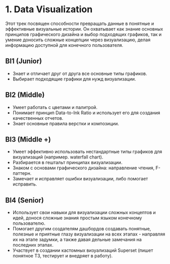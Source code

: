 # 1. Data Visualization

Этот трек посвящен способности превращать данные в понятные и эффективные визуальные истории. Он охватывает как знание основных принципов графического дизайна и выбор подходящих графиков, так и умение доносить сложные концепции через визуализацию, делая информацию доступной для конечного пользователя.

## BI1 (Junior)
- Знает и отличает друг от друга все основные типы графиков.
- Выбирает подходящие графики для нужд визуализации.

## BI2 (Middle)
- Умеет работать с цветами и палитрой.
- Понимает принцип Data-to-Ink Ratio и использует его для создания качественных отчетов.
- Знает основные правила верстки и композиции.

## BI3 (Middle +)
- Умеет эффективно использовать нестандартные типы графиков для визуализаций (например. waterfall chart).
- Разбирается в гештальт принципах визуализации.
- Знаком с основами графического дизайна: направление чтения, F- паттерн.
- Замечает и исправляет ошибки визуализации, либо помогает исправить.

## BI4 (Senior)
- Использует свои навыки для визуализации сложных концептов и идей, донося сложные знания простым языком конечному пользователю.
- Помогает другим создателям дашбордов создавать понятные, полезные и приятные глазу визуализации на всех этапах - направляя их на этапе задумки, а также давая дельные замечания на последних этапах.
- Участвует в создании кастомных визуализаций Superset (пишет понятное ТЗ, тестирует и внедряет в работу).
